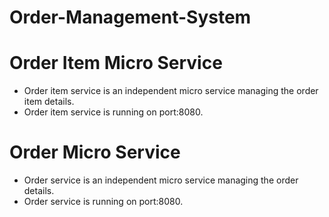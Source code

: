 # Order-Management-System

# Order Item Micro Service
- Order item service is an independent micro service managing the order item details.
- Order item service is running on port:8080.

# Order Micro Service
- Order service is an independent micro service managing the order details.
- Order service is running on port:8080.
